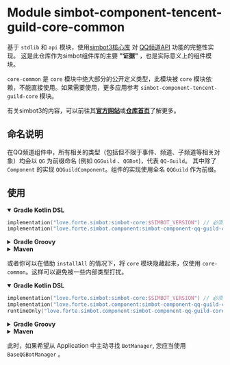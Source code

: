 # Module simbot-component-tencent-guild-core-common

基于 `stdlib` 和 `api` 模块，使用[simbot3核心库](https://github.com/simple-robot/simpler-robot/tree/v3-main) 对 [QQ频道API](https://bot.q.qq.com/wiki/develop/api/) 功能的完整性实现。
这是此仓库作为simbot组件库的主要 **"证据"** ，也是实际意义上的组件模块。

`core-common` 是 `core` 模块中绝大部分的公开定义类型，此模块被 `core` 模块依赖，不能直接使用。如果需要使用，更多应用参考 `simbot-component-tencent-guild-core` 模块。

有关simbot3的内容，可以前往其[**官方网站**](https://simbot.forte.love)或[**仓库首页**](https://github.com/simple-robot/simpler-robot/tree/v3-main)了解更多。

## 命名说明

在QQ频道组件中，所有相关的类型（包括但不限于事件、频道、子频道等相关对象）均会以 `QG` 为前缀命名 (例如 `QGGuild` 、`QGBot`)，代表 `QQ-Guild`。
其中除了 `Component` 的实现 `QQGuildComponent`。组件的实现使用全名 `QQGuild` 作为前缀。

## 使用

<details open><summary><b>Gradle Kotlin DSL</b></summary>

```kotlin
implementation("love.forte.simbot:simbot-core:$SIMBOT_VERSION") // 必须显式指定simbot相关依赖比如此核心库或spring-boot-starter
implementation("love.forte.simbot.component:simbot-component-qq-guild-core:$VERSION")
```

</details>


<details><summary><b>Gradle Groovy</b></summary>

```groovy
implementation 'love.forte.simbot:simbot-core:$SIMBOT_VERSION' // 必须显式指定simbot相关依赖，如此核心库或spring-boot-starter
implementation 'love.forte.simbot.component:simbot-component-qq-guild-core:$VERSION'
```

</details>

<details><summary><b>Maven</b></summary>

```xml
<!-- 必须显式指定simbot相关依赖，如此核心库或spring-boot-starter -->
<dependency>
    <groupId>love.forte.simbot</groupId>
    <artifactId>simbot-core</artifactId>
    <version>${SIMBOT_VERSION}</version>
</dependency>
<dependency>
    <groupId>love.forte.simbot.component</groupId>
    <artifactId>simbot-component-tencent-guild-core</artifactId>
    <version>${VERSION}</version>
</dependency>
```

</details>

或者你可以在借助 `installAll` 的情况下，将 `core` 模块隐藏起来，仅使用 `core-common`。这样可以避免被一些内部类型打扰。

<details open><summary><b>Gradle Kotlin DSL</b></summary>

```kotlin
implementation("love.forte.simbot:simbot-core:$SIMBOT_VERSION") // 必须显式指定simbot相关依赖比如此核心库或spring-boot-starter
implementation("love.forte.simbot.component:simbot-component-qq-guild-core-common:$VERSION")
runtimeOnly("love.forte.simbot.component:simbot-component-qq-guild-core:$VERSION") // 仅运行时
```

</details>


<details><summary><b>Gradle Groovy</b></summary>

```groovy
implementation 'love.forte.simbot:simbot-core:$SIMBOT_VERSION' // 必须显式指定simbot相关依赖，如此核心库或spring-boot-starter
implementation 'love.forte.simbot.component:simbot-component-qq-guild-core-common:$VERSION'
runtimeOnly 'love.forte.simbot.component:simbot-component-qq-guild-core:$VERSION' // 仅运行时
```

</details>

<details><summary><b>Maven</b></summary>

```xml
<!-- 必须显式指定simbot相关依赖，如此核心库或spring-boot-starter -->
<dependency>
    <groupId>love.forte.simbot</groupId>
    <artifactId>simbot-core</artifactId>
    <version>${SIMBOT_VERSION}</version>
</dependency>
<dependency>
    <groupId>love.forte.simbot.component</groupId>
    <artifactId>simbot-component-tencent-guild-core-common</artifactId>
    <version>${VERSION}</version>
</dependency>
<dependency>
    <groupId>love.forte.simbot.component</groupId>
    <artifactId>simbot-component-tencent-guild-core</artifactId>
    <version>${VERSION}</version>
    <scope>runtime</scope> <!-- 仅运行时 -->
</dependency>
```

</details>

此时，如果希望从 Application 中主动寻找 `BotManager`, 您应当使用 `BaseQGBotManager` 。

